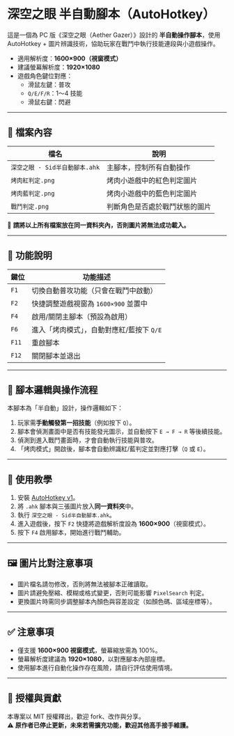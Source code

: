 # 深空之眼 半自動腳本（AutoHotkey）

這是一個為 PC 版《深空之眼（Aether Gazer）》設計的 **半自動操作腳本**，使用 AutoHotkey + 圖片辨識技術，協助玩家在戰鬥中執行技能連段與小遊戲操作。

- 適用解析度：**1600×900（視窗模式）**
- 建議螢幕解析度：**1920×1080**
- 遊戲角色鍵位對應：
  - 滑鼠左鍵：普攻
  - `Q/E/F/R`：1～4 技能
  - 滑鼠右鍵：閃避

---

## 📂 檔案內容

| 檔名                          | 說明                          |
|------------------------------|-------------------------------|
| `深空之眼 - Sid半自動腳本.ahk` | 主腳本，控制所有自動操作        |
| `烤肉紅判定.png`               | 烤肉小遊戲中的紅色判定圖片      |
| `烤肉藍判定.png`               | 烤肉小遊戲中的藍色判定圖片      |
| `戰鬥判定.png`                 | 判斷角色是否處於戰鬥狀態的圖片   |

📌 **請將以上所有檔案放在同一資料夾內，否則圖片將無法成功載入。**

---

## 🔧 功能說明

| 鍵位   | 功能描述                                          |
|--------|---------------------------------------------------|
| `F1`   | 切換自動普攻功能（只會在戰鬥中啟動）              |
| `F2`   | 快捷調整遊戲視窗為 `1600×900` 並置中              |
| `F4`   | 啟用/關閉主腳本（預設為啟用）                     |
| `F6`   | 進入「烤肉模式」，自動對應紅/藍按下 `Q/E`         |
| `F11`  | 重啟腳本                                           |
| `F12`  | 關閉腳本並退出                                     |

---

## 🧠 腳本邏輯與操作流程

本腳本為「半自動」設計，操作邏輯如下：

1. 玩家需**手動觸發第一招技能**（例如按下 `Q`）。
2. 腳本會偵測畫面中是否有技能發光圖示，並自動按下 `E → F → R` 等後續技能。
3. 偵測到進入戰鬥畫面時，才會自動執行技能與普攻。
4. 「烤肉模式」開啟後，腳本會自動辨識紅/藍判定並對應打擊（`Q` 或 `E`）。

---

## 🚀 使用教學

1. 安裝 [AutoHotkey v1](https://www.autohotkey.com/)。
2. 將 `.ahk` 腳本與三張圖片放入**同一資料夾**中。
3. 執行 `深空之眼 - Sid半自動腳本.ahk`。
4. 進入遊戲後，按下 `F2` 快捷將遊戲解析度設為 **1600×900**（視窗模式）。
5. 按下 `F4` 啟用腳本，開始進行戰鬥輔助。

---

## 🖼 圖片比對注意事項

- 圖片檔名請勿修改，否則將無法被腳本正確讀取。
- 圖片請避免壓縮、模糊或格式變更，否則可能影響 `PixelSearch` 判定。
- 更換圖片時需同步調整腳本內顏色與容差設定（如顏色碼、區域座標等）。

---

## ✅ 注意事項

- 僅支援 **1600×900 視窗模式**，螢幕縮放需為 100%。
- 螢幕解析度建議為 **1920×1080**，以對應腳本內部座標。
- 使用腳本進行自動化操作存在風險，請自行評估使用情境。

---

## 🙌 授權與貢獻

本專案以 MIT 授權釋出，歡迎 fork、改作與分享。  
⚠️ **原作者已停止更新，未來若需擴充功能，歡迎其他高手接手維護。**
